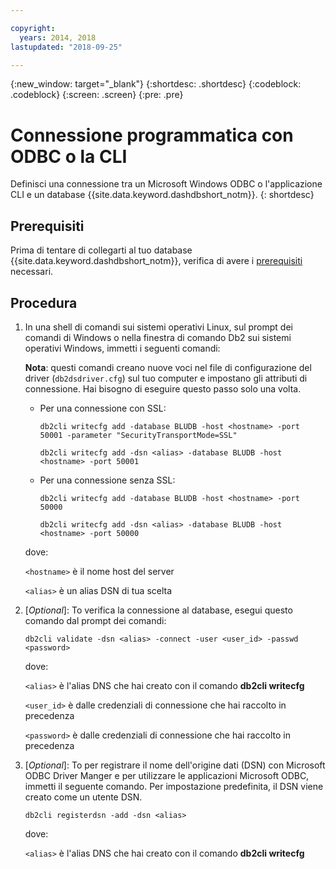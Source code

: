 ```yaml
---

copyright:
  years: 2014, 2018
lastupdated: "2018-09-25"

---
```


<!-- Attribute definitions --> 
{:new_window: target="_blank"}
{:shortdesc: .shortdesc}
{:codeblock: .codeblock}
{:screen: .screen}
{:pre: .pre}

# Connessione programmatica con ODBC o la CLI

Definisci una connessione tra un Microsoft Windows ODBC o l'applicazione CLI e un database {{site.data.keyword.dashdbshort_notm}}.
{: shortdesc}

## Prerequisiti

Prima di tentare di collegarti al tuo database {{site.data.keyword.dashdbshort_notm}}, verifica di avere i [prerequisiti](connecting.html#prereqs) necessari.

<!-- Before you can connect to your database, you must perform the following steps:

- [Verify prerequisites](prereqs.html), including installing driver packages, configuring your local environment, and downloading SSL certificates (if needed)
- Collect [connection information](credentials.html), including database details such as host name and port numbers, and connection credentials such as user ID and password -->

## Procedura

1. In una shell di comandi sui sistemi operativi Linux, sul prompt dei comandi di Windows o nella finestra di comando Db2 sui sistemi operativi Windows, immetti i seguenti comandi:

   **Nota**: questi comandi creano nuove voci nel file di configurazione del driver (`db2dsdriver.cfg`) sul tuo computer e impostano gli attributi di connessione. Hai bisogno di eseguire questo passo solo una volta.
   
   - Per una connessione con SSL:

     `db2cli writecfg add -database BLUDB -host <hostname> -port 50001 -parameter "SecurityTransportMode=SSL"`

     `db2cli writecfg add -dsn <alias> -database BLUDB -host <hostname> -port 50001`

   - Per una connessione senza SSL:

     `db2cli writecfg add -database BLUDB -host <hostname> -port 50000`

     `db2cli writecfg add -dsn <alias> -database BLUDB -host <hostname> -port 50000`

   dove:

   `<hostname>` è il nome host del server

   `<alias>` è un alias DSN di tua scelta
    
2. [*Optional*]: To verifica la connessione al database, esegui questo comando dal prompt dei comandi:

   `db2cli validate -dsn <alias> -connect -user <user_id> -passwd <password>`

   dove:

   `<alias>` è l'alias DNS che hai creato con il comando **db2cli writecfg**

   `<user_id>` è dalle credenziali di connessione che hai raccolto in precedenza

   `<password>` è dalle credenziali di connessione che hai raccolto in precedenza

3. [*Optional*]: To per registrare il nome dell'origine dati (DSN) con Microsoft ODBC Driver Manger e per utilizzare le applicazioni Microsoft ODBC, immetti il seguente comando.  Per impostazione predefinita, il DSN viene creato come un utente DSN.

   `db2cli registerdsn -add -dsn <alias>`

   dove:
        
   `<alias>` è l'alias DNS che hai creato con il comando **db2cli writecfg**



